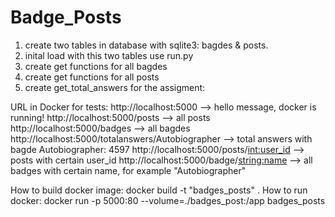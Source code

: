 # Badge_Posts
1. create two tables in database with sqlite3: bagdes & posts. 
2. inital load with this two tables use run.py
3. create get functions for all bagdes
4. create get functions for all posts
5. create get_total_answers for the assigment:

URL in Docker for tests:
http://localhost:5000 --> hello message, docker is running!
http://localhost:5000/posts --> all posts
http://localhost:5000/badges --> all bagdes
http://localhost:5000/totalanswers/Autobiographer --> total answers with bagde Autobiographer: 4597
http://localhost:5000/posts/<int:user_id> --> posts with certain user_id
http://localhost:5000/badge/<string:name> --> all badges with certain name, for example "Autobiographer"

How to build docker image: 
    docker build -t "badges_posts" .
How to run docker:
docker run -p 5000:80 --volume=./badges_post:/app badges_posts

